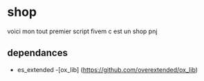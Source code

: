 # shop

voici mon tout premier script fivem c est un shop pnj

## dependances
- es_extended 
-[ox_lib] (https://github.com/overextended/ox_lib)


